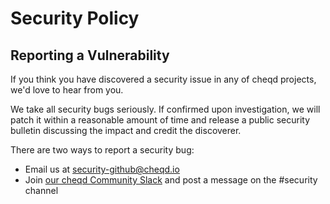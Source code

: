 # Security Policy

## Reporting a Vulnerability

If you think you have discovered a security issue in any of cheqd projects, we'd love to hear from you.

We take all security bugs seriously. If confirmed upon investigation, we will patch it within a reasonable amount of
time and release a public security bulletin discussing the impact and credit the discoverer.

There are two ways to report a security bug:

-   Email us at [security-github@cheqd.io](mailto:security-github@cheqd.io)
-   Join [our cheqd Community Slack](http://cheqd.link/join-cheqd-slack) and post a message on the #security channel
